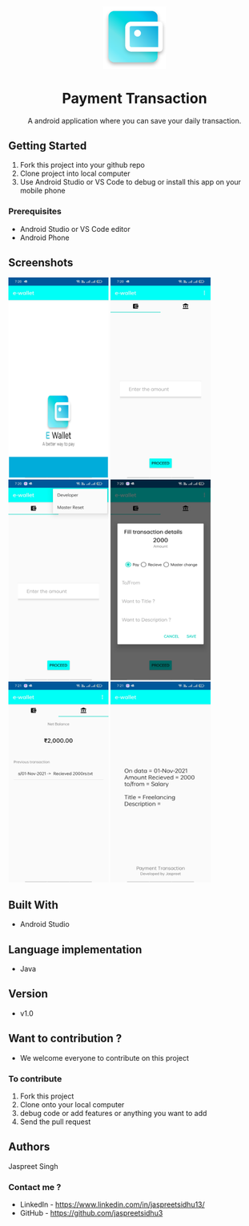 <div align="center">
 <img src="Screenshots/e-wallet.png" width="25%" />
<h1>Payment Transaction</h1>
A android application where you can save your daily transaction.
</div>

## Getting Started

1. Fork this project into your github repo</br>
2. Clone project into local computer</br>
3. Use Android Studio or VS Code to debug or install this app on your mobile phone</br>


### Prerequisites
* Android Studio or VS Code editor </br>
* Android Phone </br>



## Screenshots

<div align="left">
<img src="Screenshots/1 (1).jpg" width=200 height=400 />
<img src="Screenshots/1 (2).jpg" width=200 height=400 />
<img src="Screenshots/1 (3).jpg" width=200 height=400 />
<img src="Screenshots/1 (4).jpg" width=200 height=400 />
<img src="Screenshots/1 (5).jpg" width=200 height=400 />
<img src="Screenshots/1 (6).jpg" width=200 height=400 />
</div>

## Built With

* Android Studio

## Language implementation
* Java

## Version
* v1.0

## Want to contribution ?
* We welcome everyone to contribute on this project
### To contribute
1. Fork this project
2. Clone onto your local computer
3. debug code or add features or anything you want to add
4. Send the pull request

## Authors

Jaspreet Singh


### Contact me ?
* LinkedIn - https://www.linkedin.com/in/jaspreetsidhu13/
* GitHub - https://github.com/jaspreetsidhu3 
